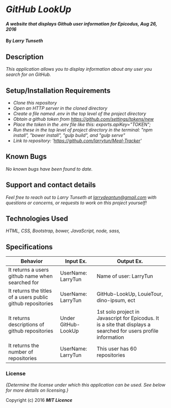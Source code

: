 # _GitHub LookUp_

#### _A website that displays Github user information for Epicodus, Aug 26, 2016_

#### By _**Larry Tunseth**_

## Description

_This application allows you to display information about any user you search for on GitHub._

## Setup/Installation Requirements

* _Clone this repository_
* _Open an HTTP server in the cloned directory_
* _Create a file named .env in the top level of the project directory_
* _Obtain a github token from https://github.com/settings/tokens/new_
* _Place the token in the .env file like this: exports.apiKey="TOKEN";_
* _Run these in the top level of project directory in the terminal: "npm install", "bower install", "gulp build", and "gulp serve"_
* _Link to repository: 'https://github.com/larrytun/Meal-Tracker'_


## Known Bugs

_No known bugs have been found to date._

## Support and contact details

_Feel free to reach out to Larry Tunseth at larrydeantun@gmail.com with questions or concerns, or requests to work on this project yourself!_

## Technologies Used

_HTML, CSS, Bootstrap, bower, JavaScript, node, sass,_

## Specifications

| Behavior | Input Ex. | Output Ex. |
| --- | --- | --- |
| It returns a users github name when searched for | UserName: LarryTun | Name of user: LarryTun |
| It returns the titles of a users public github repositories | UserName: LarryTun  | GitHub-LookUp, LouieTour, dino-ipsum, ect |
| It returns descriptions of github repositories | Under GitHub-LookUp |  1st solo project in Javascript for Epicodus. It is a site that displays a searched for users profile information |
| It returns the number of repositories | UserName: LarryTun | This user has 60 repositories |



### License

*{Determine the license under which this application can be used.  See below for more details on licensing.}*

Copyright (c) 2016 **_MIT Licence_**
